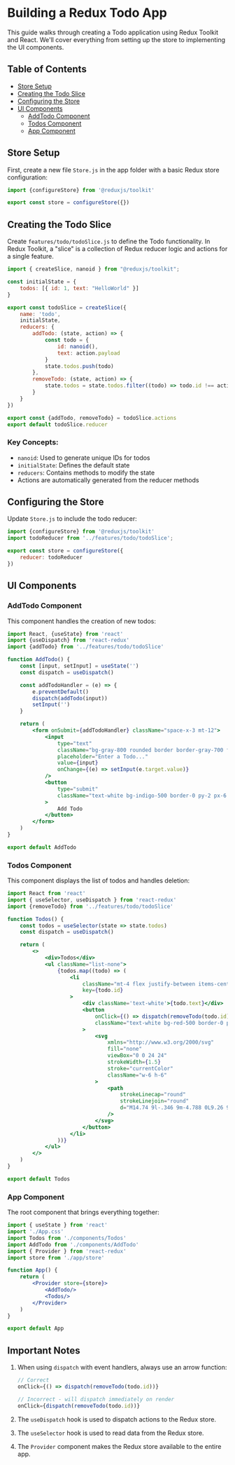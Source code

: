 # Building a Redux Todo App

This guide walks through creating a Todo application using Redux Toolkit and React. We'll cover everything from setting up the store to implementing the UI components.

## Table of Contents
- [Store Setup](#store-setup)
- [Creating the Todo Slice](#creating-the-todo-slice)
- [Configuring the Store](#configuring-the-store)
- [UI Components](#ui-components)
  - [AddTodo Component](#addtodo-component)
  - [Todos Component](#todos-component)
  - [App Component](#app-component)

## Store Setup

First, create a new file `Store.js` in the app folder with a basic Redux store configuration:

```jsx
import {configureStore} from '@reduxjs/toolkit'

export const store = configureStore({})
```

## Creating the Todo Slice

Create `features/todo/todoSlice.js` to define the Todo functionality. In Redux Toolkit, a "slice" is a collection of Redux reducer logic and actions for a single feature.

```jsx
import { createSlice, nanoid } from "@reduxjs/toolkit";

const initialState = {
    todos: [{ id: 1, text: "HelloWorld" }]
}

export const todoSlice = createSlice({
    name: 'todo',
    initialState,
    reducers: {
        addTodo: (state, action) => {
            const todo = {
                id: nanoid(),
                text: action.payload
            }
            state.todos.push(todo)
        },
        removeTodo: (state, action) => {
            state.todos = state.todos.filter((todo) => todo.id !== action.payload)
        }
    }
}) 

export const {addTodo, removeTodo} = todoSlice.actions
export default todoSlice.reducer
```

### Key Concepts:
- `nanoid`: Used to generate unique IDs for todos
- `initialState`: Defines the default state
- `reducers`: Contains methods to modify the state
- Actions are automatically generated from the reducer methods

## Configuring the Store

Update `Store.js` to include the todo reducer:

```jsx
import {configureStore} from '@reduxjs/toolkit'
import todoReducer from '../features/todo/todoSlice';

export const store = configureStore({
    reducer: todoReducer
})
```

## UI Components

### AddTodo Component

This component handles the creation of new todos:

```jsx
import React, {useState} from 'react'
import {useDispatch} from 'react-redux'
import {addTodo} from '../features/todo/todoSlice' 

function AddTodo() {
    const [input, setInput] = useState('')
    const dispatch = useDispatch()

    const addTodoHandler = (e) => {
        e.preventDefault()
        dispatch(addTodo(input))
        setInput('')
    }

    return (
        <form onSubmit={addTodoHandler} className="space-x-3 mt-12">
            <input
                type="text"
                className="bg-gray-800 rounded border border-gray-700 focus:border-indigo-500 focus:ring-2 focus:ring-indigo-900 text-base outline-none text-gray-100 py-1 px-3 leading-8 transition-colors duration-200 ease-in-out"
                placeholder="Enter a Todo..."
                value={input}
                onChange={(e) => setInput(e.target.value)}
            />
            <button
                type="submit"
                className="text-white bg-indigo-500 border-0 py-2 px-6 focus:outline-none hover:bg-indigo-600 rounded text-lg"
            >
                Add Todo
            </button>
        </form>
    )
}

export default AddTodo
```

### Todos Component

This component displays the list of todos and handles deletion:

```jsx
import React from 'react'
import { useSelector, useDispatch } from 'react-redux'
import {removeTodo} from '../features/todo/todoSlice'

function Todos() {
    const todos = useSelector(state => state.todos)
    const dispatch = useDispatch()

    return (
        <>
            <div>Todos</div>
            <ul className="list-none">
                {todos.map((todo) => (
                    <li
                        className="mt-4 flex justify-between items-center bg-zinc-800 px-4 py-2 rounded"
                        key={todo.id}
                    >
                        <div className='text-white'>{todo.text}</div>
                        <button
                            onClick={() => dispatch(removeTodo(todo.id))}
                            className="text-white bg-red-500 border-0 py-1 px-4 focus:outline-none hover:bg-red-600 rounded text-md"
                        >
                            <svg
                                xmlns="http://www.w3.org/2000/svg"
                                fill="none"
                                viewBox="0 0 24 24"
                                strokeWidth={1.5}
                                stroke="currentColor"
                                className="w-6 h-6"
                            >
                                <path
                                    strokeLinecap="round"
                                    strokeLinejoin="round"
                                    d="M14.74 9l-.346 9m-4.788 0L9.26 9m9.968-3.21c.342.052.682.107 1.022.166m-1.022-.165L18.16 19.673a2.25 2.25 0 01-2.244 2.077H8.084a2.25 2.25 0 01-2.244-2.077L4.772 5.79m14.456 0a48.108 48.108 0 00-3.478-.397m-12 .562c.34-.059.68-.114 1.022-.165m0 0a48.11 48.11 0 013.478-.397m7.5 0v-.916c0-1.18-.91-2.164-2.09-2.201a51.964 51.964 0 00-3.32 0c-1.18.037-2.09 1.022-2.09 2.201v.916m7.5 0a48.667 48.667 0 00-7.5 0"
                                />
                            </svg>
                        </button>
                    </li>
                ))}
            </ul>
        </>
    )
}

export default Todos
```

### App Component

The root component that brings everything together:

```jsx
import { useState } from 'react'
import './App.css'
import Todos from './components/Todos'
import AddTodo from './components/AddTodo'
import { Provider } from 'react-redux'
import store from './app/store'

function App() {
    return (
        <Provider store={store}>
            <AddTodo/>
            <Todos/>
        </Provider>
    )
}

export default App
```

## Important Notes

1. When using `dispatch` with event handlers, always use an arrow function:
   ```jsx
   // Correct
   onClick={() => dispatch(removeTodo(todo.id))}
   
   // Incorrect - will dispatch immediately on render
   onClick={dispatch(removeTodo(todo.id))}
   ```

2. The `useDispatch` hook is used to dispatch actions to the Redux store.
3. The `useSelector` hook is used to read data from the Redux store.
4. The `Provider` component makes the Redux store available to the entire app.
